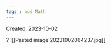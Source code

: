 ```yaml
---
tags : mod Math
---
```

Created: 2023-10-02

?
![[Pasted image 20231002064237.jpg]]
<!--SR:!2023-11-15,1,230-->